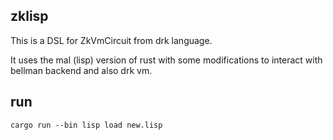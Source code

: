 ## zklisp

This is a DSL for ZkVmCircuit from drk language.

It uses the mal (lisp) version of rust with some modifications to interact with bellman backend and also drk vm.

## run


```
cargo run --bin lisp load new.lisp
```
